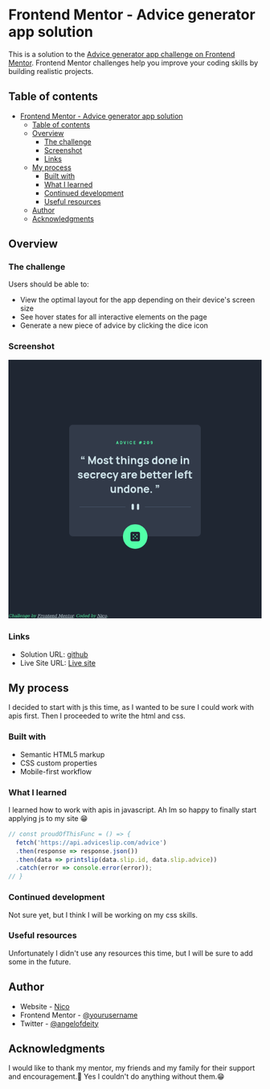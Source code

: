# Frontend Mentor - Advice generator app solution

This is a solution to the [Advice generator app challenge on Frontend Mentor](https://www.frontendmentor.io/challenges/advice-generator-app-QdUG-13db). Frontend Mentor challenges help you improve your coding skills by building realistic projects.

## Table of contents

- [Frontend Mentor - Advice generator app solution](#frontend-mentor---advice-generator-app-solution)
  - [Table of contents](#table-of-contents)
  - [Overview](#overview)
    - [The challenge](#the-challenge)
    - [Screenshot](#screenshot)
    - [Links](#links)
  - [My process](#my-process)
    - [Built with](#built-with)
    - [What I learned](#what-i-learned)
    - [Continued development](#continued-development)
    - [Useful resources](#useful-resources)
  - [Author](#author)
  - [Acknowledgments](#acknowledgments)

## Overview

### The challenge

Users should be able to:

- View the optimal layout for the app depending on their device's screen size
- See hover states for all interactive elements on the page
- Generate a new piece of advice by clicking the dice icon

### Screenshot

![screenshot](./images/Screenshot%202023-04-11%20at%2015-45-18%20Frontend%20Mentor%20Advice%20generator%20app.png)

### Links

- Solution URL: [github](https://github.com/angelofdeity/advice-generator-app-main)
- Live Site URL: [Live site](https://angelofdeity.github.io/advice-generator-app-main/)

## My process

I decided to start with js this time, as I wanted to be sure I could work with apis first. Then I proceeded to write the html and css.
### Built with

- Semantic HTML5 markup
- CSS custom properties
- Mobile-first workflow

### What I learned
I learned how to work with apis in javascript.
Ah Im so happy to finally start applying js to my site 😁
```js
// const proudOfThisFunc = () => {
  fetch('https://api.adviceslip.com/advice')
  .then(response => response.json())
  .then(data => printslip(data.slip.id, data.slip.advice))
  .catch(error => console.error(error));
// }
```
### Continued development

Not sure yet, but I think I will be working on my css skills.

### Useful resources

Unfortunately I didn't use any resources this time, but I will be sure to add some in the future.

## Author

- Website - [Nico](https://www.lanico.tech)
- Frontend Mentor - [@yourusername](https://www.frontendmentor.io/profile/yourusername)
- Twitter - [@angelofdeity](https://www.twitter.com/angelofdeity)

## Acknowledgments

I would like to thank my mentor, my friends and my family for their support and encouragement.🙂
Yes I couldn't do anything without them.😁


